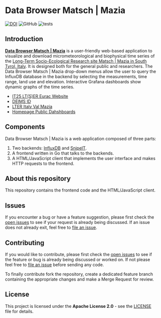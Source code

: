 # Data Browser Matsch | Mazia

[![DOI](https://zenodo.org/badge/334079676.svg)](https://zenodo.org/badge/latestdoi/334079676)
![GitHub](https://img.shields.io/github/license/euracresearch/browser)
![tests](https://github.com/euracresearch/browser/workflows/test/badge.svg)

## Introduction

**[Data Browser Matsch | Mazia](https://browser.lter.eurac.edu/)**  is a user-friendly web-based application to visualize and download micrometeorological and biophysical time series of the [Long-Term Socio-Ecological Research site Matsch | Mazia in South Tyrol, Italy](http://lter.eurac.edu/en/). It is designed both for the general public and researchers. The Data Browser Matsch | Mazia drop-down menus allow the user to query the InfluxDB database in the backend by selecting the measurements, time range, land use and elevation. Interactive Grafana dashboards show dynamic graphs of the time series.


- [IT25 LT(S)ER Eurac Website](http://lter.eurac.edu/it/)
- [DEIMS ID](https://deims.org/11696de6-0ab9-4c94-a06b-7ce40f56c964)
- [LTER Italy Val Mazia](http://www.lteritalia.it/?q=macrositi/it25-val-di-mazia)
- [Homepage Public Dahshboards](https://dashboard.alpenv.eurac.edu/d/pv9WwNWGk/homepage-public?orgId=1)

## Components

Data Browser Matsch | Mazia is a web application composed of three parts: 
1) Two backends: [InfluxDB](https://www.influxdata.com/) and [SnipeIT](https://snipeitapp.com/). 
2) A frontend written in Go that talks to the backends. 
3) A HTML/JavaScript client that implements the user interface and makes HTTP requests to the frontend.

## About this repository

This repository contains the frontend code and the HTML/JavaScript client.

## Issues 

If you encounter a bug or have a feature suggestion, please first check the [open issues](https://github.com/euracresearch/browser/issues) to see if your request is already being discussed. If an issue does not already exit, feel free to [file an issue](https://github.com/euracresearch/browser/issues/new).

## Contributing

If you would like to contribute, please first check the [open issues](https://github.com/euracresearch/browser/issues) to see if the feature or bug is already being discussed or worked on. If not please feel free to [file an issue](https://github.com/euracresearch/browser/issues/new) before sending any code.

To finally contribute fork the repository, create a dedicated feature branch containing the appropriate changes and make a Merge Request for review.

## License 

This project is licensed under the **Apache License 2.0** - see the [LICENSE](LICENSE) file for details.
